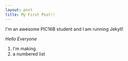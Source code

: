 ```yaml
---
layout: post
title: My First Post!! 
---
```


I'm an awesome PIC16B student and I am running Jekyll!

*Hello Everyone*
1. I'm making
2. a numbered list

